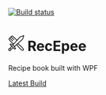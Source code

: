 [![Build status](https://ci.appveyor.com/api/projects/status/bfbyp95bomayf4k1?svg=true)](https://ci.appveyor.com/project/ghembo/recepee)
# <img src="RecEpee/Images/icon.png" height="32" width="32"> RecEpee
Recipe book built with WPF

[Latest Build](https://ci.appveyor.com/project/ghembo/recepee/build/artifacts)
